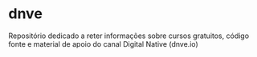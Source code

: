 # dnve
Repositório dedicado a reter informações sobre cursos gratuitos, código fonte e material de apoio do canal Digital Native (dnve.io)

